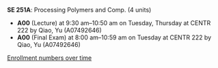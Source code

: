 **SE 251A**: Processing Polymers and Comp. (4 units)

- **A00** (Lecture) at 9:30 am–10:50 am on Tuesday, Thursday at CENTR 222 by Qiao, Yu (A07492646)
- **A00** (Final Exam) at 8:00 am–10:59 am on Tuesday at CENTR 222 by Qiao, Yu (A07492646)

[Enrollment numbers over time](./SE251A.tsv)
